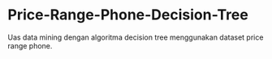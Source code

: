 # Price-Range-Phone-Decision-Tree
Uas data mining dengan algoritma decision tree menggunakan dataset price range phone.
